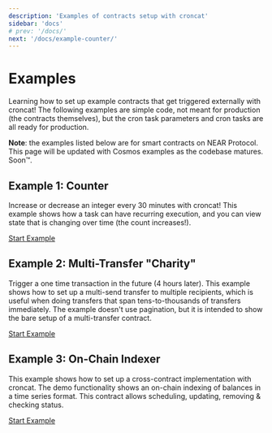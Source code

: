 ```yaml
---
description: 'Examples of contracts setup with croncat'
sidebar: 'docs'
# prev: '/docs/'
next: '/docs/example-counter/'
---
```


# Examples

Learning how to set up example contracts that get triggered externally with croncat! The following examples are simple code, not meant for production (the contracts themselves), but the cron task parameters and cron tasks are all ready for production.

**Note**: the examples listed below are for smart contracts on NEAR Protocol. This page will be updated with Cosmos examples as the codebase matures. Soon™.

## Example 1: Counter

Increase or decrease an integer every 30 minutes with croncat! This example shows how a task can have recurring execution, and you can view state that is changing over time (the count increases!).

[Start Example](/docs/example-counter)

## Example 2: Multi-Transfer "Charity"

Trigger a one time transaction in the future (4 hours later). This example shows how to set up a multi-send transfer to multiple recipients, which is useful when doing transfers that span tens-to-thousands of transfers immediately. The example doesn't use pagination, but it is intended to show the bare setup of a multi-transfer contract.

[Start Example](/docs/example-charity)

## Example 3: On-Chain Indexer

This example shows how to set up a cross-contract implementation with croncat. The demo functionality shows an on-chain indexing of balances in a time series format. This contract allows scheduling, updating, removing & checking status.

[Start Example](/docs/example-indexer)
